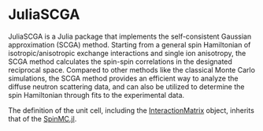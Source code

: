 # JuliaSCGA
JuliaSCGA is a Julia package that implements the self-consistent Gaussian approximation (SCGA) method. Starting from a general spin Hamiltonian of isotropic/anisotropic exchange interactions and single ion anisotropy, the SCGA method calculates the spin-spin correlations in the designated reciprocal space. Compared to other methods like the classical Monte Carlo simulations, the SCGA method provides an efficient way to analyze the diffuse neutron scattering data, and can also be utilized to determine the spin Hamiltonian through fits to the experimental data.

The definition of the unit cell, including the [InteractionMatrix](doc/src/InteractionMatrix.jl) object, inherits that of the [SpinMC.jl](https://github.com/fbuessen/SpinMC.jl).

